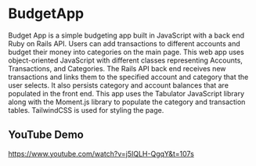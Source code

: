 # BudgetApp
Budget App is a simple budgeting app built in JavaScript with a back end Ruby on Rails API. Users can add transactions to different accounts and budget their money into categories on the main page. This web app uses object-oriented JavaScript with different classes representing Accounts, Transactions, and Categories. The Rails API back end receives new transactions and links them to the specified account and category that the user selects. It also persists category and account balances that are populated in the front end. This app uses the Tabulator JavaScript library along with the Moment.js library to populate the category and transaction tables. TailwindCSS is used for styling the page.


## YouTube Demo
https://www.youtube.com/watch?v=j5IQLH-QgqY&t=107s
